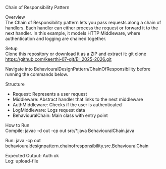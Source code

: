 Chain of Responsibility Pattern

Overview  
The Chain of Responsibility pattern lets you pass requests along a chain of handlers. Each handler can either process the request or forward it to the next handler. In this example, it models HTTP Middleware, where authentication and logging are chained together.

Setup  
Clone this repository or download it as a ZIP and extract it:
git clone https://github.com/keerthi-07-git/EI_2025-2026.git

Navigate into BehaviouralDesignPattern/ChainOfResponsibility before running the commands below.

Structure  
- Request: Represents a user request  
- Middleware: Abstract handler that links to the next middleware  
- AuthMiddleware: Checks if the user is authenticated  
- LogMiddleware: Logs request data  
- BehaviouralChain: Main class with entry point  

How to Run  
Compile:
javac -d out -cp out src/*.java BehaviouralChain.java

Run:
java -cp out behaviouraldesignpattern.chainofresponsibility.src.BehaviouralChain

Expected Output:
Auth ok  
Log: upload-file
